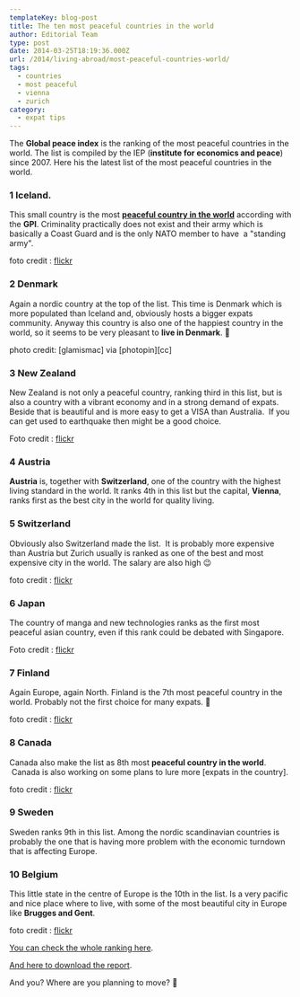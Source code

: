 ```yaml
---
templateKey: blog-post
title: The ten most peaceful countries in the world
author: Editorial Team
type: post
date: 2014-03-25T18:19:36.000Z
url: /2014/living-abroad/most-peaceful-countries-world/
tags:
  - countries
  - most peaceful
  - vienna
  - zurich
category:
  - expat tips
---
```


The **Global peace index** is the ranking of the most peaceful countries in the world. The list is compiled by the IEP (**institute for economics and peace**) since 2007. Here his the latest list of the most peaceful countries in the world.<!--more-->

### 1 Iceland.

This small country is the most **<span style="text-decoration: underline;">peaceful country in the world** according with the **GPI**. Criminality practically does not exist and their army which is basically a Coast Guard and is the only NATO member to have  a "standing army".

foto credit : <a href="https://www.flickr.com/photos/ja-pix/13134227195"  target="_blank" rel="noopener noreferrer">flickr</a>

### 2 Denmark

Again a nordic country at the top of the list. This time is Denmark which is more populated than Iceland and, obviously hosts a bigger expats community. Anyway this country is also one of the happiest country in the world, so it seems to be very pleasant to **live in Denmark**. 🙂

photo credit: [glamismac] via [photopin][cc]

### 3 New Zealand

New Zealand is not only a peaceful country, ranking third in this list, but is also a country with a vibrant economy and in a strong demand of expats. Beside that is beautiful and is more easy to get a VISA than Australia.  If you can get used to earthquake then might be a good choice.

Foto credit : <a href="https://www.flickr.com/photos/tgerus/5096829006/"  target="_blank" rel="noopener noreferrer">flickr</a>

### 4 Austria

**Austria** is, together with **Switzerland**, one of the country with the highest living standard in the world. It ranks 4th in this list but the capital, **Vienna**, ranks first as the best city in the world for quality living.

### 5 Switzerland

Obviously also Switzerland made the list.  It is probably more expensive than Austria but Zurich usually is ranked as one of the best and most expensive city in the world. The salary are also high 😉

foto credit : <a href="https://www.flickr.com/photos/booking-switzerland/8508425032/"  target="_blank" rel="noopener noreferrer">flickr</a>

### 6 Japan

The country of manga and new technologies ranks as the first most peaceful asian country, even if this rank could be debated with Singapore.

Foto credit : <a href="https://www.flickr.com/photos/marcveraart/2759525172/"  target="_blank" rel="noopener noreferrer">flickr</a>

### 7 Finland

Again Europe, again North. Finland is the 7th most peaceful country in the world. Probably not the first choice for many expats. 🙂

foto credit : <a href="https://www.flickr.com/photos/anapaulahrm/10978402764"  target="_blank" rel="noopener noreferrer">flickr</a>

### 8 Canada

Canada also make the list as 8th most **peaceful country in the world**.  Canada is also working on some plans to lure more [expats in the country].

foto credit : <a href="https://www.flickr.com/photos/tequilapartners/3836275728" rel="noopener noreferrer"  target="_blank" rel="noopener noreferrer">flickr</a>

### 9 Sweden

Sweden ranks 9th in this list. Among the nordic scandinavian countries is probably the one that is having more problem with the economic turndown that is affecting Europe.

### 10 Belgium

This little state in the centre of Europe is the 10th in the list. Is a very pacific and nice place where to live, with some of the most beautiful city in Europe like **Brugges and Gent**.

foto credit : <a href="https://www.flickr.com/photos/pdbreen/3795455425"  target="_blank" rel="noopener noreferrer" rel="noopener noreferrer">flickr</a>

<a href="https://www.visionofhumanity.org/#/page/indexes/global-peace-index" rel="noopener noreferrer"  target="_blank" rel="noopener noreferrer">You can check the whole ranking here</a>.

<a href="https://www.visionofhumanity.org/pdf/gpi/2013_Global_Peace_Index_Report.pdf" rel="noopener noreferrer"  target="_blank" rel="noopener noreferrer">And here to download the report</a>.

And you? Where are you planning to move? 🙂
